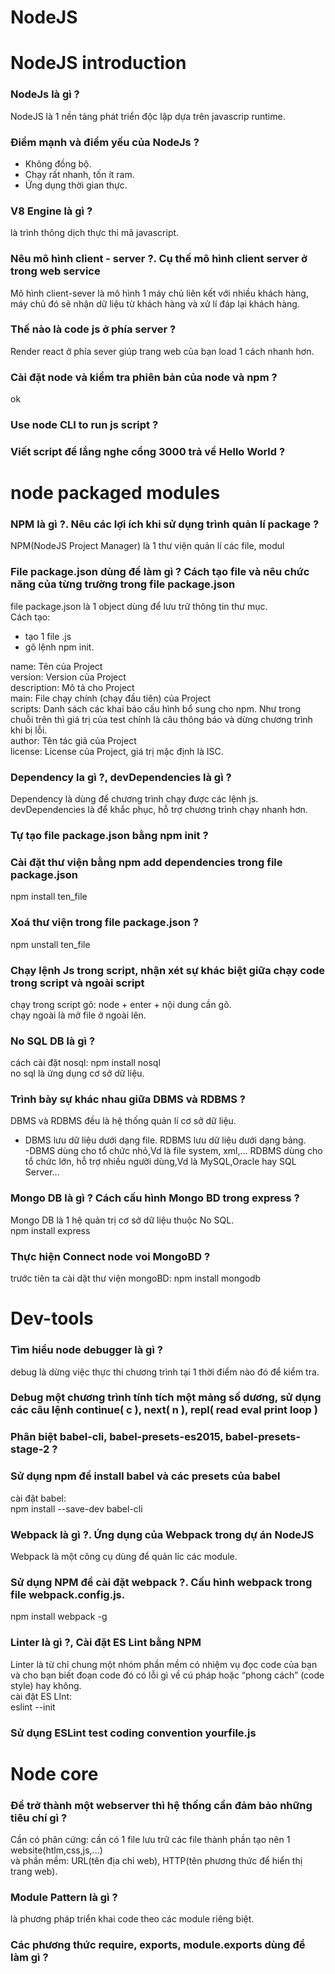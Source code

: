 # NodeJS  
# NodeJS introduction  
### NodeJs là gì ?  
NodeJS là 1 nền tảng phát triển độc lập dựa trên javascrip runtime.
### Điểm mạnh và điểm yếu của NodeJs ?  
- Không đồng bộ.  
- Chạy rất nhanh, tốn ít ram.  
- Ứng dụng thời gian thực.  
### V8 Engine là gì ?  
là trình thông dịch thực thi mã javascript.  
### Nêu mô hình client - server ?. Cụ thế mô hình client server ở trong web service  
Mô hình client-sever là mô hình 1 máy chủ liên kết với nhiều khách hàng, máy chủ đó sẽ nhận dữ liệu từ khách hàng và xử lí đáp lại khách hàng.  
### Thế nào là code js ở phía server ?  
Render react ở phía sever giúp trang web của bạn load 1 cách nhanh hơn.  
### Cài đặt node và kiểm tra phiên bản của node và npm ?  
ok
### Use node CLI to run js script ?  

### Viết script để lắng nghe cổng 3000 trả về Hello World ?  

# node packaged modules  

### NPM là gì ?. Nêu các lợi ích khi sử dụng trình quản lí package ?  
NPM(NodeJS Project Manager) là 1 thư viện quản lí các file, modul
### File package.json dùng để làm gì ? Cách tạo file và nêu chức năng của từng trường trong file package.json  
file package.json là 1 object dùng để lưu trữ thông tin thư mục.  
Cách tạo:  
- tạo 1 file .js  
- gõ lệnh npm init.  

name: Tên của Project  
version: Version của Project  
description: Mô tả cho Project  
main: File chạy chính (chạy đầu tiên) của Project  
scripts: Danh sách các khai báo cấu hình bổ sung cho npm. Như trong chuỗi trên thì giá trị của test chính là câu thông báo và dừng chương trình khi bị lỗi.  
author: Tên tác giả của Project  
license: License của Project, giá trị mặc định là ISC.    
### Dependency la gì ?, devDependencies là gì ?  
Dependency là dùng để chương trình chạy được các lệnh js.  
devDependencies là để khắc phục, hỗ trợ chương trình chạy nhanh hơn.  
### Tự tạo file package.json bằng npm init ?  

### Cài đặt thư viện bằng npm add dependencies trong file package.json  
npm install ten_file
### Xoá thư viện trong file package.json ?  
npm unstall ten_file
### Chạy lệnh Js trong script, nhận xét sự khác biệt giữa chạy code trong script và ngoài script  
chạy trong script gõ: node + enter + nội dung cần gõ.  
chạy ngoài là mở file ở ngoài lên.  
### No SQL DB là gì ?   
cách cài đặt nosql: npm install nosql  
no sql là ứng dụng cơ sở dữ liệu.  
### Trình bày sự khác nhau giữa DBMS và RDBMS ?  
DBMS và RDBMS đều là hệ thống quản lí cơ sở dữ liệu.  
- DBMS lưu dữ liệu dưới dạng file.  RDBMS lưu dữ liệu dưới dạng bảng.  
-DBMS dùng cho tổ chức nhỏ,Vd là file system, xml,... RDBMS dùng cho tổ chức lớn, hỗ trợ nhiều người dùng,Vd là MySQL,Oracle hay SQL Server...  
### Mongo DB là gì ? Cách cấu hình Mongo BD trong express ?  
Mongo DB là 1 hệ quản trị cơ sở dữ liệu thuộc No SQL.  
npm install express  
### Thực hiện Connect node voi MongoBD ?  
trước tiên ta cài dặt thư viện mongoBD: npm install mongodb  

# Dev-tools  
### Tìm hiểu node debugger là gì ?  
debug là dừng việc thực thi chương trình tại 1 thời điểm nào đó để kiểm tra.  
### Debug một chương trình tính tích một mảng số dương, sử dụng các câu lệnh continue( c ), next( n ), repl( read eval print loop )  

### Phân biệt babel-cli, babel-presets-es2015, babel-presets-stage-2 ?  

### Sử dụng npm để install babel và các presets của babel  
cài đặt babel:  
npm install --save-dev babel-cli
### Webpack là gì ?. Ứng dụng của Webpack trong dự án NodeJS  
Webpack là một công cụ dùng để quản líc các module.  

###  Sử dụng NPM để cài đặt webpack ?. Cấu hình webpack trong file webpack.config.js.  
npm install webpack -g  

### Linter là gì ?, Cài đặt ES Lint bằng NPM  
Linter là từ chỉ chung một nhóm phần mềm có nhiệm vụ đọc code của bạn và cho bạn biết đoạn code đó có lỗi gì về cú pháp hoặc “phong cách” (code style) hay không.  
cài đặt ES LInt:  
eslint --init  
### Sử dụng ESLint test coding convention yourfile.js  

# Node core  

### Để trở thành một webserver thì hệ thống cần đảm bảo những tiêu chí gì ?  
Cần có phân cứng: cần có 1 file lưu trữ các file thành phần tạo nên 1 website(htlm,css,js,...)  
và phần mềm: URL(tên địa chỉ web), HTTP(tên phương thức để hiển thị trang web).  
### Module Pattern là gì ?  
là phương pháp triển khai code theo các module riêng biệt.  
### Các phương thức require, exports, module.exports dùng để làm gì ?  


